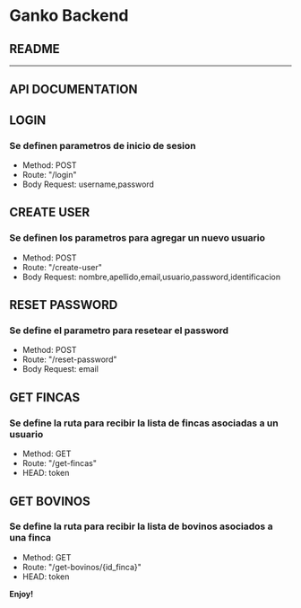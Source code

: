 # Ganko Backend
## README
 
-------------------
## API DOCUMENTATION

## LOGIN
### Se definen parametros de inicio de sesion
* Method: POST
* Route: "/login"
* Body Request: username,password

## CREATE USER
### Se definen los parametros para agregar un nuevo usuario
* Method: POST
* Route: "/create-user"
* Body Request: nombre,apellido,email,usuario,password,identificacion

## RESET PASSWORD
### Se define el parametro para resetear el password
* Method: POST
* Route: "/reset-password"
* Body Request: email

## GET FINCAS
### Se define la ruta para recibir la lista de fincas asociadas a un usuario
* Method: GET
* Route: "/get-fincas"
* HEAD: token

## GET BOVINOS
### Se define la ruta para recibir la lista de bovinos asociados a una finca
* Method: GET
* Route: "/get-bovinos/{id_finca}"
* HEAD: token

**Enjoy!**
